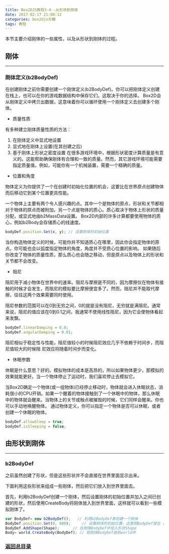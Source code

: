 ```yaml
---
title: Box2DJS教程3-4--从形状到刚体
date: 2017-02-17 21:00:12
categories: box2djs方糖
tags: 教程
---
```

本节主要介绍刚体的一些属性，以及从形状到刚体的过程。
<!--more-->

## 刚体
-----
### 刚体定义(b2BodyDef)
在创建刚体之前你需要创建一个刚体定义(b2BodyDef)。你可以把刚体定义创建在栈上，也可以在你的游戏数据结构中保存它们。这取决于你的选择。
Box2D会从刚体定义中拷贝出数据，这意味着你可以循环使用一个刚体定义去创建多个刚体。

- 质量性质

有多种建立刚体质量性质的方法：
1. 在刚体定义中显式地设置
2. 显式地在刚体上设置(在其创建之后)
3. 基于刚体上形状之密度设置
在很多游戏环境中，根据形状密度计算质量是有意义的。这能帮助确保刚体有合理和一致的质量。然而，其它游戏环境可能需要指定质量值。例如，可能你有一个机械装置，需要一个精确的质量。

-  位置和角度

物体定义为你提供了一个在创建时初始化位置的机会，这要比在世界原点创建物体而后移动它到某个位置更具性能。

一个物体上主要有两个令人感兴趣的点。其中一个是物体的原点，形状和关节都相对于物体的原点而被附加。另一个点是物体的质心。质心取决于物体上形状的质量分配，或显式地由b2MassData设置。
Box2D内部的许多计算都要使用物体的质心，例如b2Body会存储质心的线速度。

``` javascript
bodyDef.position.Set(x, y); // 设置刚体的初始位置
```

当你构造物体定义的时候，可能你并不知道质心在哪里，因此你会指定物体的原点。你可能也会以弧度指定物体的角度，角度并不受质心位置的影响。
如果随后你改变了物体的质量性质，那么质心也会随之移动，但是原点以及物体上的形状和关节都不会改变。

- 阻尼

阻尼用于减小物体在世界中的速率。阻尼与摩擦是不同的，因为摩擦仅在物体有接触的时候才会发生，而阻尼的模拟要比摩擦便宜多了。然而，阻尼并不能取代摩擦，往往这两个效果需要同时使用。

阻尼参数的范围可以在0到无穷之间，0的就是没有阻尼，无穷就是满阻尼。通常来说，阻尼的值应该在0到0.1之间，我通常不使用线性阻尼，因为它会使物体看起来发飘。

``` javascript
bodyDef.linearDamping = 0.0;
bodyDef.angularDamping = 0.01;
```

阻尼相似于稳定性与性能，阻尼值较小的时候阻尼效应几乎不依赖于时间步，而阻尼值较大的时候阻
尼效应将随着时间步而变化。

- 休眠参数

休眠是什么意思？好的。模拟物体的成本是高昂的，所以如果物体更少，那模拟的效果就能更好。当一个物体停止了运动时，我们喜欢停止去模拟它。

当Box2D确定一个物体(或一组物体)已经停止移动时，物体就会进入休眠状态，消耗很小的CPU开销。如果一个醒着的物体接触到了一个休眠中的物体，那么休眠中的物体就会醒来。当物体上的关节或触点被摧毁的时候，它们同样会醒来。你也可以手动地唤醒物体。
通过物体定义，你可以指定一个物体是否可以休眠，或者创建一个休眠的物体。

``` javascript
bodyDef.allowSleep = true;
bodyDef.isSleeping = false;
```

## 由形状到刚体
-----
### b2BodyDef
之前虽然创建了形状，但是这些形状并不会直接在世界里面显示出来。

下面利用这些形状来组成一些刚体，然后把它们放入到世界里面去。

首先，利用b2BodyDef创建一个刚体，然后设置刚体的初始位置并加入之间已创建的形状，然后使用CreateBody将刚体放入到世界里面，这样就可以看到一些模拟刚体了。

``` javascript
var BodyDef= new b2BodyDef();   // 利用b2BodyDef类创建一个刚体
BodyDef.position.Set(0, 600);     // 设置刚体的初始位置，这里把BodyDef放在（0，600）
BodyDef.AddShape(Shape);      // 在刚体BodyDef中加入形状Shape
Body= world.CreateBody(BodyDef); // 把刚体BodyDef放到world中
```


### [返回总目录](/2017/02/17/box2d-tutorial-0-catalog/) 